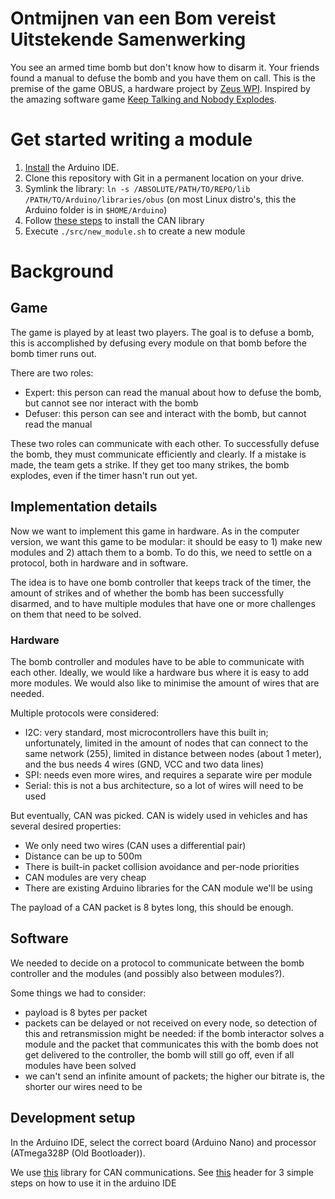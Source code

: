 # Ontmijnen van een Bom vereist Uitstekende Samenwerking

You see an armed time bomb but don't know how to disarm it. Your friends found a manual to defuse the bomb and you have them on call. This is the premise of the game OBUS, a hardware project by [Zeus WPI](https://zeus.ugent.be). Inspired by the amazing software game [Keep Talking and Nobody Explodes](https://www.keeptalkinggame.com/).

# Get started writing a module

1. [Install](https://www.arduino.cc/en/Guide/#install-the-arduino-desktop-ide) the Arduino IDE.
2. Clone this repository with Git in a permanent location on your drive.
3. Symlink the library: `ln -s /ABSOLUTE/PATH/TO/REPO/lib /PATH/TO/Arduino/libraries/obus`
  (on most Linux distro's, this the Arduino folder is in `$HOME/Arduino`)
4. Follow [these steps](https://github.com/autowp/arduino-mcp2515/#software-usage) to install the CAN library
5. Execute `./src/new_module.sh` to create a new module

# Background
## Game

The game is played by at least two players. The goal is to defuse a bomb,
this is accomplished by defusing every module on that bomb before the bomb
timer runs out.

There are two roles:

- Expert: this person can read the manual about how to defuse the bomb, but cannot see nor interact with the bomb
- Defuser: this person can see and interact with the bomb, but cannot read the manual

These two roles can communicate with each other. To successfully defuse the bomb, they must
communicate efficiently and clearly. If a mistake is made, the team gets a strike.
If they get too many strikes, the bomb explodes, even if the timer hasn't run out yet.

## Implementation details

Now we want to implement this game in hardware. As in the computer version, we want this game to be modular:
it should be easy to 1) make new modules and 2) attach them to a bomb. To do this, we need to settle on
a protocol, both in hardware and in software.

The idea is to have one bomb controller that keeps track of the timer, the amount of strikes and of whether
the bomb has been successfully disarmed, and to have multiple modules that have one or more challenges on them
that need to be solved.

### Hardware

The bomb controller and modules have to be able to communicate with each other. Ideally, we would like a hardware bus where it is easy to add more modules. We would also like to minimise the amount of wires that are needed.

Multiple protocols were considered:

- I2C: very standard, most microcontrollers have this built in; unfortunately, limited in the amount of nodes that can connect to the same network (255), limited in distance between nodes (about 1 meter), and the bus needs 4 wires (GND, VCC and two data lines)
- SPI: needs even more wires, and requires a separate wire per module
- Serial: this is not a bus architecture, so a lot of wires will need to be used

But eventually, CAN was picked. CAN is widely used in vehicles and has several desired properties:
- We only need two wires (CAN uses a differential pair)
- Distance can be up to 500m
- There is built-in packet collision avoidance and per-node priorities
- CAN modules are very cheap
- There are existing Arduino libraries for the CAN module we'll be using

The payload of a CAN packet is 8 bytes long, this should be enough.

## Software

We needed to decide on a protocol to communicate between the bomb controller and the modules (and possibly also between modules?).

Some things we had to consider:

- payload is 8 bytes per packet
- packets can be delayed or not received on every node, so detection of this and retransmission might be needed: if the bomb interactor solves a module and the packet that communicates this with the bomb does not get delivered to the controller, the bomb will still go off, even if all modules have been solved
- we can't send an infinite amount of packets; the higher our bitrate is, the shorter our wires need to be

## Development setup

In the Arduino IDE, select the correct board (Arduino Nano) and processor (ATmega328P (Old Bootloader)).

We use [this](https://github.com/autowp/arduino-mcp2515/) library for CAN communications. See [this](https://github.com/autowp/arduino-mcp2515/#software-usage) header for 3 simple steps on how to use it in the arduino IDE
